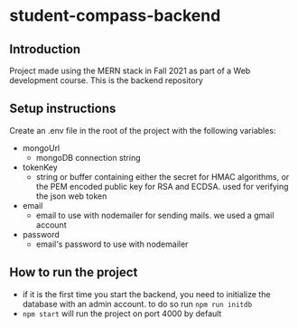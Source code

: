 # student-compass-backend

## Introduction

Project made using the MERN stack in Fall 2021 as part of a Web development course. This is the backend repository    

## Setup instructions

Create an .env file in the root of the project with the following variables:

- mongoUrl
  - mongoDB connection string
- tokenKey
  - string or buffer containing either the secret for HMAC algorithms, or the PEM encoded public key for RSA and ECDSA. used for verifying the json web token
- email
  - email to use with nodemailer for sending mails. we used a gmail account
- password
  - email's password to use with nodemailer

## How to run the project

- if it is the first time you start the backend, you need to initialize the database with an admin account. to do so run `npm run initdb`
- `npm start` will run the project on port 4000 by default

